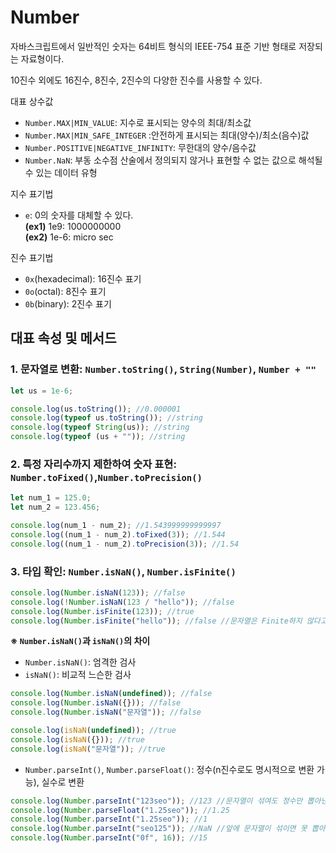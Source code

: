 # Number

자바스크립트에서 일반적인 숫자는 64비트 형식의 IEEE-754 표준 기반 형태로 저장되는 자료형이다.

10진수 외에도 16진수, 8진수, 2진수의 다양한 진수를 사용할 수 있다.

대표 상수값

- `Number.MAX|MIN_VALUE`: 지수로 표시되는 양수의 최대/최소값
- `Number.MAX|MIN_SAFE_INTEGER` :안전하게 표시되는 최대(양수)/최소(음수)값
- `Number.POSITIVE|NEGATIVE_INFINITY`: 무한대의 양수/음수값
- `Number.NaN`: 부동 소수점 산술에서 정의되지 않거나 표현할 수 없는 값으로 해석될 수 있는 데이터 유형

지수 표기법

- `e`: 0의 숫자를 대체할 수 있다.  
  **(ex1)** 1e9: 1000000000  
  **(ex2)** 1e-6: micro sec

진수 표기법

- `0x`(hexadecimal): 16진수 표기
- `0o`(octal): 8진수 표기
- `0b`(binary): 2진수 표기

## 대표 속성 및 메서드

### 1. 문자열로 변환: `Number.toString()`, `String(Number)`, `Number + ""`

```javascript
let us = 1e-6;

console.log(us.toString()); //0.000001
console.log(typeof us.toString()); //string
console.log(typeof String(us)); //string
console.log(typeof (us + "")); //string
```

### 2. 특정 자리수까지 제한하여 숫자 표현: `Number.toFixed()`,`Number.toPrecision()`

```javascript
let num_1 = 125.0;
let num_2 = 123.456;

console.log(num_1 - num_2); //1.543999999999997
console.log((num_1 - num_2).toFixed(3)); //1.544
console.log((num_1 - num_2).toPrecision(3)); //1.54
```

### 3. 타입 확인: `Number.isNaN()`, `Number.isFinite()`

```javascript
console.log(Number.isNaN(123)); //false
console.log(!Number.isNaN(123 / "hello")); //false
console.log(Number.isFinite(123)); //true
console.log(Number.isFinite("hello")); //false //문자열은 Finite하지 않다고 본다.
```

**※ `Number.isNaN()`과 `isNaN()`의 차이**

- `Number.isNaN()`: 엄격한 검사
- `isNaN()`: 비교적 느슨한 검사

```javascript
console.log(Number.isNaN(undefined)); //false
console.log(Number.isNaN({})); //false
console.log(Number.isNaN("문자열")); //false

console.log(isNaN(undefined)); //true
console.log(isNaN({})); //true
console.log(isNaN("문자열")); //true
```

- `Number.parseInt()`, `Number.parseFloat()`: 정수(n진수로도 명시적으로 변환 가능), 실수로 변환

```javascript
console.log(Number.parseInt("123seo")); //123 //문자열이 섞여도 정수만 뽑아낸다.
console.log(Number.parseFloat("1.25seo")); //1.25
console.log(Number.parseInt("1.25seo")); //1
console.log(Number.parseInt("seo125")); //NaN //앞에 문자열이 섞이면 못 뽑아낸다.
console.log(Number.parseInt("0f", 16)); //15
```

